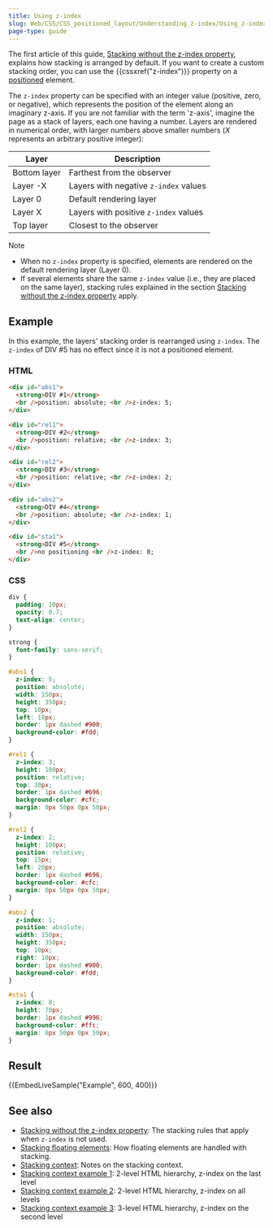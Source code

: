 ```yaml
---
title: Using z-index
slug: Web/CSS/CSS_positioned_layout/Understanding_z-index/Using_z-index
page-type: guide
---
```




The first article of this guide, [Stacking without the z-index property](/Web/CSS/CSS_positioned_layout/Understanding_z-index/Stacking_without_z-index), explains how stacking is arranged by default. If you want to create a custom stacking order, you can use the {{cssxref("z-index")}} property on a [positioned](/Web/CSS/position#types_of_positioning) element.

The `z-index` property can be specified with an integer value (positive, zero, or negative), which represents the position of the element along an imaginary z-axis. If you are not familiar with the term 'z-axis', imagine the page as a stack of layers, each one having a number. Layers are rendered in numerical order, with larger numbers above smaller numbers (_X_ represents an arbitrary positive integer):

| Layer        | Description                           |
| ------------ | ------------------------------------- |
| Bottom layer | Farthest from the observer            |
| Layer -X     | Layers with negative `z-index` values |
| Layer 0      | Default rendering layer               |
| Layer X      | Layers with positive `z-index` values |
| Top layer    | Closest to the observer               |

> [!NOTE]
>
> - When no `z-index` property is specified, elements are rendered on the default rendering layer (Layer 0).
> - If several elements share the same `z-index` value (i.e., they are placed on the same layer), stacking rules explained in the section [Stacking without the z-index property](/Web/CSS/CSS_positioned_layout/Understanding_z-index/Stacking_without_z-index) apply.

## Example

In this example, the layers' stacking order is rearranged using `z-index`. The `z-index` of DIV #5 has no effect since it is not a positioned element.

### HTML

```html
<div id="abs1">
  <strong>DIV #1</strong>
  <br />position: absolute; <br />z-index: 5;
</div>

<div id="rel1">
  <strong>DIV #2</strong>
  <br />position: relative; <br />z-index: 3;
</div>

<div id="rel2">
  <strong>DIV #3</strong>
  <br />position: relative; <br />z-index: 2;
</div>

<div id="abs2">
  <strong>DIV #4</strong>
  <br />position: absolute; <br />z-index: 1;
</div>

<div id="sta1">
  <strong>DIV #5</strong>
  <br />no positioning <br />z-index: 8;
</div>
```

### CSS

```css
div {
  padding: 10px;
  opacity: 0.7;
  text-align: center;
}

strong {
  font-family: sans-serif;
}

#abs1 {
  z-index: 5;
  position: absolute;
  width: 150px;
  height: 350px;
  top: 10px;
  left: 10px;
  border: 1px dashed #900;
  background-color: #fdd;
}

#rel1 {
  z-index: 3;
  height: 100px;
  position: relative;
  top: 30px;
  border: 1px dashed #696;
  background-color: #cfc;
  margin: 0px 50px 0px 50px;
}

#rel2 {
  z-index: 2;
  height: 100px;
  position: relative;
  top: 15px;
  left: 20px;
  border: 1px dashed #696;
  background-color: #cfc;
  margin: 0px 50px 0px 50px;
}

#abs2 {
  z-index: 1;
  position: absolute;
  width: 150px;
  height: 350px;
  top: 10px;
  right: 10px;
  border: 1px dashed #900;
  background-color: #fdd;
}

#sta1 {
  z-index: 8;
  height: 70px;
  border: 1px dashed #996;
  background-color: #ffc;
  margin: 0px 50px 0px 50px;
}
```

## Result

{{EmbedLiveSample("Example", 600, 400)}}

## See also

- [Stacking without the z-index property](/Web/CSS/CSS_positioned_layout/Understanding_z-index/Stacking_without_z-index): The stacking rules that apply when `z-index` is not used.
- [Stacking floating elements](/Web/CSS/CSS_positioned_layout/Understanding_z-index/Stacking_floating_elements): How floating elements are handled with stacking.
- [Stacking context](/Web/CSS/CSS_positioned_layout/Understanding_z-index/Stacking_context): Notes on the stacking context.
- [Stacking context example 1](/Web/CSS/CSS_positioned_layout/Understanding_z-index/Stacking_context_example_1): 2-level HTML hierarchy, z-index on the last level
- [Stacking context example 2](/Web/CSS/CSS_positioned_layout/Understanding_z-index/Stacking_context_example_2): 2-level HTML hierarchy, z-index on all levels
- [Stacking context example 3](/Web/CSS/CSS_positioned_layout/Understanding_z-index/Stacking_context_example_3): 3-level HTML hierarchy, z-index on the second level
